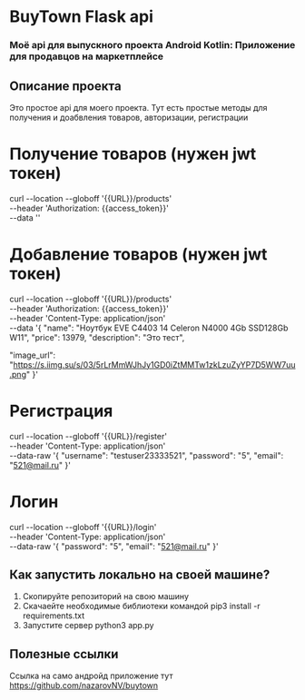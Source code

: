 # BuyTown Flask api

### Моё api для выпускного проекта Android Kotlin: Приложение для продавцов на маркетплейсе

## Описание проекта
Это простое api для моего проекта. Тут есть простые методы для получения и доабвления товаров, авторизации, регистрации
# Получение товаров (нужен jwt токен)
curl --location --globoff '{{URL}}/products' \
--header 'Authorization: {{access_token}}' \
--data ''
# Добавление товаров (нужен jwt токен)
curl --location --globoff '{{URL}}/products' \
--header 'Authorization: {{access_token}}' \
--header 'Content-Type: application/json' \
--data '{
  "name": "Ноутбук EVE C4403 14 Celeron N4000 4Gb SSD128Gb W11",
  "price": 13979,
  "description": "Это тест",

  "image_url": "https://s.iimg.su/s/03/5rLrMmWJhJy1GD0iZtMMTw1zkLzuZyYP7D5WW7uu.png"
}'
# Регистрация
curl --location --globoff '{{URL}}/register' \
--header 'Content-Type: application/json' \
--data-raw '{
    "username": "testuser23333521",
    "password": "5",
    "email": "521@mail.ru"
}'
# Логин
curl --location --globoff '{{URL}}/login' \
--header 'Content-Type: application/json' \
--data-raw '{
    "password": "5",
    "email": "521@mail.ru"
}'

## Как запустить локально на своей машине?
1. Скопируйте репозиторий на свою машину
2. Скачаейте необходимые библиотеки командой pip3 install -r requirements.txt
3. Запустите сервер python3 app.py

## Полезные ссылки
Ссылка на само андройд приложение тут https://github.com/nazarovNV/buytown
